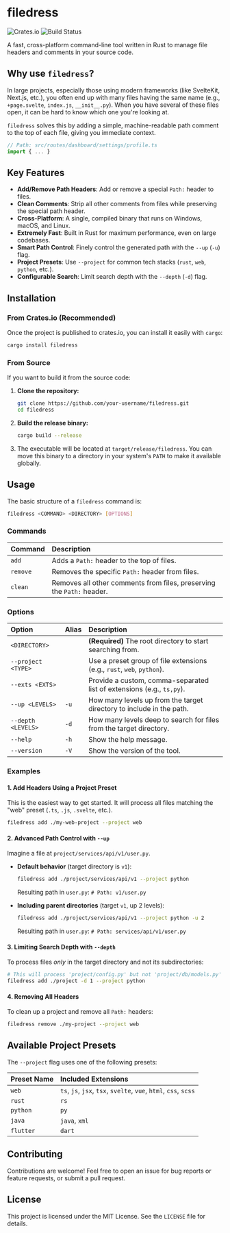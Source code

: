 # filedress

![Crates.io](https://img.shields.io/crates/v/filedress.svg?style=flat-square)
![Build Status](https://img.shields.io/github/actions/workflow/status/your-username/filedress/rust.yml?branch=main&style=flat-square)

A fast, cross-platform command-line tool written in Rust to manage file headers and comments in your source code.

## Why use `filedress`?

In large projects, especially those using modern frameworks (like SvelteKit, Next.js, etc.), you often end up with many files having the same name (e.g., `+page.svelte`, `index.js`, `__init__.py`). When you have several of these files open, it can be hard to know which one you're looking at.

`filedress` solves this by adding a simple, machine-readable path comment to the top of each file, giving you immediate context.

```typescript
// Path: src/routes/dashboard/settings/profile.ts
import { ... }
```

## Key Features

- **Add/Remove Path Headers**: Add or remove a special `Path:` header to files.
- **Clean Comments**: Strip all other comments from files while preserving the special path header.
- **Cross-Platform**: A single, compiled binary that runs on Windows, macOS, and Linux.
- **Extremely Fast**: Built in Rust for maximum performance, even on large codebases.
- **Smart Path Control**: Finely control the generated path with the `--up` (`-u`) flag.
- **Project Presets**: Use `--project` for common tech stacks (`rust`, `web`, `python`, etc.).
- **Configurable Search**: Limit search depth with the `--depth` (`-d`) flag.

## Installation

### From Crates.io (Recommended)

Once the project is published to crates.io, you can install it easily with `cargo`:

```sh
cargo install filedress
```

### From Source

If you want to build it from the source code:

1.  **Clone the repository:**
    ```sh
    git clone https://github.com/your-username/filedress.git
    cd filedress
    ```
2.  **Build the release binary:**
    ```sh
    cargo build --release
    ```
3.  The executable will be located at `target/release/filedress`. You can move this binary to a directory in your system's `PATH` to make it available globally.

## Usage

The basic structure of a `filedress` command is:

```sh
filedress <COMMAND> <DIRECTORY> [OPTIONS]
```

### Commands

| Command  | Description                                                         |
| :------- | :------------------------------------------------------------------ |
| `add`    | Adds a `Path:` header to the top of files.                          |
| `remove` | Removes the specific `Path:` header from files.                     |
| `clean`  | Removes all other comments from files, preserving the `Path:` header. |

### Options

| Option              | Alias | Description                                                               |
| :------------------ | :---- | :------------------------------------------------------------------------ |
| `<DIRECTORY>`       |       | **(Required)** The root directory to start searching from.                |
| `--project <TYPE>`  |       | Use a preset group of file extensions (e.g., `rust`, `web`, `python`).   |
| `--exts <EXTS>`     |       | Provide a custom, comma-separated list of extensions (e.g., `ts,py`).     |
| `--up <LEVELS>`     | `-u`  | How many levels up from the target directory to include in the path.      |
| `--depth <LEVELS>`  | `-d`  | How many levels deep to search for files from the target directory.         |
| `--help`            | `-h`  | Show the help message.                                                    |
| `--version`         | `-V`  | Show the version of the tool.                                             |

### Examples

#### 1. Add Headers Using a Project Preset

This is the easiest way to get started. It will process all files matching the "web" preset (`.ts`, `.js`, `.svelte`, etc.).

```sh
filedress add ./my-web-project --project web
```

#### 2. Advanced Path Control with `--up`

Imagine a file at `project/services/api/v1/user.py`.

- **Default behavior** (target directory is `v1`):
  ```sh
  filedress add ./project/services/api/v1 --project python
  ```
  Resulting path in `user.py`: `# Path: v1/user.py`

- **Including parent directories** (target `v1`, up 2 levels):
  ```sh
  filedress add ./project/services/api/v1 --project python -u 2
  ```
  Resulting path in `user.py`: `# Path: services/api/v1/user.py`

#### 3. Limiting Search Depth with `--depth`

To process files *only* in the target directory and not its subdirectories:

```sh
# This will process 'project/config.py' but not 'project/db/models.py'
filedress add ./project -d 1 --project python
```

#### 4. Removing All Headers

To clean up a project and remove all `Path:` headers:

```sh
filedress remove ./my-project --project web
```

## Available Project Presets

The `--project` flag uses one of the following presets:

| Preset Name | Included Extensions                                    |
| :---------- | :----------------------------------------------------- |
| `web`       | `ts`, `js`, `jsx`, `tsx`, `svelte`, `vue`, `html`, `css`, `scss` |
| `rust`      | `rs`                                                   |
| `python`    | `py`                                                   |
| `java`      | `java`, `xml`                                          |
| `flutter`   | `dart`                                                 |

## Contributing

Contributions are welcome! Feel free to open an issue for bug reports or feature requests, or submit a pull request.

## License

This project is licensed under the MIT License. See the `LICENSE` file for details.
